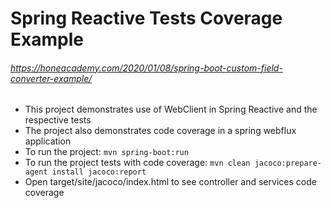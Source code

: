 # Spring Reactive Tests Coverage Example 
###### https://honeacademy.com/2020/01/08/spring-boot-custom-field-converter-example/
* This project demonstrates use of WebClient in Spring Reactive and the respective tests
* The project also demonstrates code coverage in a spring webflux application
* To run the project: ``` mvn spring-boot:run ```
* To run the project tests with code coverage: ``` mvn clean jacoco:prepare-agent install jacoco:report ```
* Open target/site/jacoco/index.html to see controller and services code coverage

